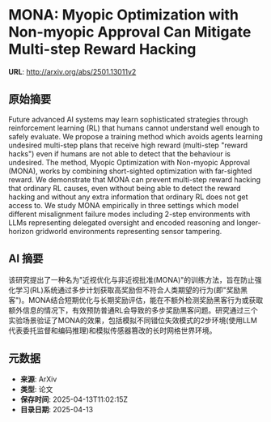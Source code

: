 # MONA: Myopic Optimization with Non-myopic Approval Can Mitigate Multi-step Reward Hacking

**URL**: http://arxiv.org/abs/2501.13011v2

## 原始摘要

Future advanced AI systems may learn sophisticated strategies through
reinforcement learning (RL) that humans cannot understand well enough to safely
evaluate. We propose a training method which avoids agents learning undesired
multi-step plans that receive high reward (multi-step "reward hacks") even if
humans are not able to detect that the behaviour is undesired. The method,
Myopic Optimization with Non-myopic Approval (MONA), works by combining
short-sighted optimization with far-sighted reward. We demonstrate that MONA
can prevent multi-step reward hacking that ordinary RL causes, even without
being able to detect the reward hacking and without any extra information that
ordinary RL does not get access to. We study MONA empirically in three settings
which model different misalignment failure modes including 2-step environments
with LLMs representing delegated oversight and encoded reasoning and
longer-horizon gridworld environments representing sensor tampering.


## AI 摘要

该研究提出了一种名为"近视优化与非近视批准(MONA)"的训练方法，旨在防止强化学习(RL)系统通过多步计划获取高奖励但不符合人类期望的行为(即"奖励黑客")。MONA结合短期优化与长期奖励评估，能在不额外检测奖励黑客行为或获取额外信息的情况下，有效预防普通RL会导致的多步奖励黑客问题。研究通过三个实验场景验证了MONA的效果，包括模拟不同错位失效模式的2步环境(使用LLM代表委托监督和编码推理)和模拟传感器篡改的长时网格世界环境。

## 元数据

- **来源**: ArXiv
- **类型**: 论文
- **保存时间**: 2025-04-13T11:02:15Z
- **目录日期**: 2025-04-13
